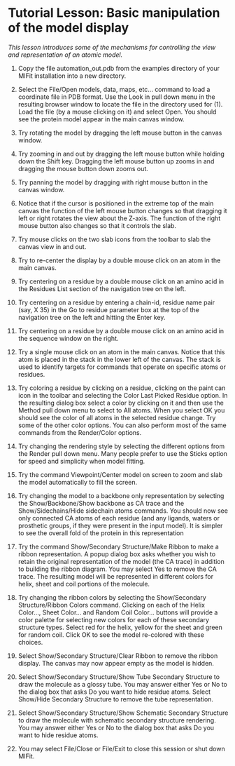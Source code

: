 # Tutorial Lesson:  Basic manipulation of the model display

_This lesson introduces some of the mechanisms for controlling the view and representation of an atomic model._

1. Copy the file automation\_out.pdb from the examples directory of your MIFit installation into a new directory.

2. Select the File/Open models, data, maps, etc... command to load a coordinate file in PDB format. Use the Look in pull down menu in the resulting browser window to locate the file in the directory used for (1). Load the file (by a mouse clicking on it) and select Open. You should see the protein model appear in the main canvas window.

3. Try rotating the model by dragging the left mouse button in the canvas window.

4. Try zooming in and out by dragging the left mouse button while holding down the Shift key. Dragging the left mouse button up zooms in and dragging the mouse button down zooms out.

5. Try panning the model by dragging with right mouse button in the canvas window.

6. Notice that if the cursor is positioned in the extreme top of the main canvas the function of the left mouse button changes so that dragging it left or right rotates the view about the Z-axis. The function of the right mouse button also changes so that it controls the slab.

7. Try mouse clicks on the two slab icons from the toolbar to slab the canvas view in and out.

8. Try to re-center the display by a double mouse click on an atom in the main canvas.

9. Try centering on a residue by a double mouse click on an amino acid in the Residues List section of the navigation tree on the left.

10. Try centering on a residue by entering a chain-id, residue name pair (say, X 35) in the Go to residue parameter box at the top of the navigation tree on the left and hitting the Enter key.

11. Try centering on a residue by a double mouse click on an amino acid in the sequence window on the right.

12. Try a single mouse click on an atom in the main canvas. Notice that this atom is placed in the stack in the lower left of the canvas. The stack is used to identify targets for commands that operate on specific atoms or residues.

13. Try coloring a residue by clicking on a residue, clicking on the paint can icon in the toolbar and selecting the Color Last Picked Residue option. In the resulting dialog box select a color by clicking on it and then use the Method pull down menu to select to All atoms. When you select OK you should see the color of all atoms in the selected residue change. Try some of the other color options. You can also perform most of the same commands from the Render/Color options.

14. Try changing the rendering style by selecting the different options from the Render pull down menu. Many people prefer to use the Sticks option for speed and simplicity when model fitting.

15. Try the command Viewpoint/Center model on screen to zoom and slab the model automatically to fill the screen.

16. Try changing the model to a backbone only representation by selecting the Show/Backbone/Show backbone as CA trace and the Show/Sidechains/Hide sidechain atoms commands. You should now see only connected CA atoms of each residue (and any ligands, waters or prosthetic groups, if they were present in the input model). It is simpler to see the overall fold of the protein in this representation

17. Try the command Show/Secondary Structure/Make Ribbon to make a ribbon representation. A popup dialog box asks whether you wish to retain the original representation of the model (the CA trace) in addition to building the ribbon diagram. You may select Yes to remove the CA trace. The resulting model will be represented in different colors for helix, sheet and coil portions of the molecule.

18. Try changing the ribbon colors by selecting the Show/Secondary Structure/Ribbon Colors command. Clicking on each of the Helix Color..., Sheet Color... and Random Coil Color... buttons will provide a color palette for selecting new colors for each of these secondary structure types. Select red for the helix, yellow for the sheet and green for random coil. Click OK to see the model re-colored with these choices.

19. Select Show/Secondary Structure/Clear Ribbon to remove the ribbon display. The canvas may now appear empty as the model is hidden.

20. Select Show/Secondary Structure/Show Tube Secondary Structure to draw the molecule as a glossy tube. You may answer either Yes or No to the dialog box that asks Do you want to hide residue atoms. Select Show/Hide Secondary Structure to remove the tube representation.

21. Select Show/Secondary Structure/Show Schematic Secondary Structure to draw the molecule with schematic secondary structure rendering. You may answer either Yes or No to the dialog box that asks Do you want to hide residue atoms.

22. You may select File/Close or File/Exit to close this session or shut down MIFit.